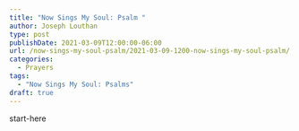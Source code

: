 ```yaml
---
title: "Now Sings My Soul: Psalm "
author: Joseph Louthan
type: post
publishDate: 2021-03-09T12:00:00-06:00
url: /now-sings-my-soul-psalm/2021-03-09-1200-now-sings-my-soul-psalm/
categories:
  - Prayers
tags:
  - "Now Sings My Soul: Psalms"
draft: true
---
```

<div style="font-variant: small-caps;">

</div>
    start-here
